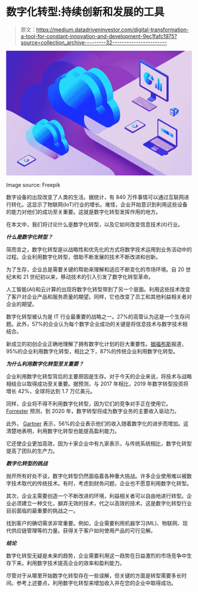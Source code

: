 # 数字化转型:持续创新和发展的工具

> 原文：<https://medium.datadriveninvestor.com/digital-transformation-a-tool-for-constant-innovation-and-development-9ec1fafc1975?source=collection_archive---------32----------------------->

![](img/df2a0e60f3ce34b0e536900570cd2b77.png)

Image source: Freepik

数字设备的出现改变了人类的生活。据统计，有 840 万件事情可以通过互联网进行转化。这显示了物联网(IoT)行业的增长。难怪，企业开始意识到利用这些设备的能力对他们的成功至关重要。这就是数字化转型发挥作用的地方。

在本文中，我们将讨论什么是数字化转型，以及它如何改变信息技术(it)行业。

***什么是数字化转型？***

简而言之，数字化转型是以战略性和优先化的方式将数字技术运用到业务活动中的过程。企业利用数字化转型，借助不断发展的技术不断改进和创新。

为了生存，企业总是需要关键的帮助来理解和适应不断变化的市场环境。自 20 世纪末和 21 世纪初以来，移动技术的引入引发了数字化转型革命。

人工智能(AI)和云计算的出现将数字化转型带到了另一个层面。利用这些技术改变了客户对企业产品和服务质量的期望。同样，它也改变了员工和其他利益相关者对企业的期望。

数字化转型被认为是 IT 行业最重要的战略之一。27%的高管认为这是一个生存问题。此外，57%的企业认为每个数字企业成功的关键是将信息技术与数字技术相结合。

新成立的初创企业正确地理解了拥有数字化计划的巨大重要性。[据福布斯](https://www.forbes.com/sites/louiscolumbus/2018/04/22/the-state-of-digital-business-transformation-2018/#246605ec5883)报道，95%的企业利用数字化转型，相比之下，87%的传统企业利用数字化转型。

***为什么利用数字化转型至关重要？***

企业利用数字化转型背后的主要原因是生存。对于今天的企业来说，将技术与战略相结合以取得成功至关重要。据预测，与 2017 年相比，2019 年数字转型投资将增长 42%，全球将达到 1.7 万亿美元。

同样，企业将不得不利用数字化转型，因为它们的竞争对手正在使用它。 [Forrester](https://go.forrester.com/blogs/15-12-08-the_state_of_digital_business_2016_to_2020/) 预测，到 2020 年，数字转型将成为数字业务的主要收入驱动力。

此外， [Gartner](https://www.gartner.com/en/newsroom/press-releases/2017-04-24-gartner-survey-shows-42-percent-of-ceos-have-begun-digital-business-transformation) 表示，56%的企业表示他们的收入随着数字化的进步而增加。这清楚地表明，利用数字化转型也能提高盈利能力。

它还使企业更加高效，因为十家企业中有九家表示，与传统系统相比，数字化转型提高了团队的生产力。

***数字化转型的挑战***

抛开所有好处不谈，数字化转型仍然面临着各种重大挑战。许多企业使用难以被数字技术取代的传统技术。有时，考虑到财务问题，企业也不愿意利用数字化转型。

其次，企业主需要创造一个不断改进的环境，利益相关者可以自由地进行转型。企业必须建立一种文化，摒弃无效的技术，代之以高效的技术。这是数字化转型行业目前面临的最重要的挑战之一。

找到客户的确切需求非常重要。例如，企业需要利用机器学习(ML)、物联网、现代供应链管理等的力量。获得关于客户如何使用产品的可行见解。

***结论***

数字化转型无疑是未来的趋势，企业需要利用这一趋势在日益激烈的市场竞争中生存下来。利用数字技术提高企业的效率和盈利能力。

尽管对于从哪里开始数字化转型存在一些误解，但关键的方面是转型需要多长时间。参考上述要点，利用数字化转型来增加收入并在您的企业中取得成功。